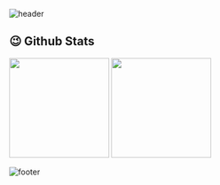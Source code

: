 ![header](https://capsule-render.vercel.app/api?type=waving&color=gradient&height=210&section=header&text=나는%20에그킹&desc=계란말이%20잘%20해요~&fontSize=80&fontAlignY=35&descAlign=69)

<div>
  <h2>😉 Github Stats</h2>
  <img src="https://github-readme-stats.vercel.app/api?username=JAEIL1999&hide=contribs,prs&show_icons=true&theme=tokyonight" height="180px"/>
  <img src="https://github-readme-stats.vercel.app/api/top-langs/?username=JAEIL1999&theme=tokyonight&layout=compact" height="180px"/>
</div>




![footer](https://capsule-render.vercel.app/api?type=waving&color=gradient&section=footer&desc=JAEIL1999&desccolor=black&descAlign=95&descAlignY=85&descSize=15)
<!--
**JAEIL1999/JAEIL1999** is a ✨ _special_ ✨ repository because its `README.md` (this file) appears on your GitHub profile.

Here are some ideas to get you started:

- 🔭 I’m currently working on ...
- 🌱 I’m currently learning ...
- 👯 I’m looking to collaborate on ...
- 🤔 I’m looking for help with ...
- 💬 Ask me about ...
- 📫 How to reach me: ...
- 😄 Pronouns: ...
- ⚡ Fun fact: ...
-->
